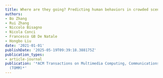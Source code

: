 ```yaml
---
title: Where are they going? Predicting human behaviors in crowded scenes
authors:
- Bo Zhang
- Rui Zhang
- Niccolo Bisagno
- Nicola Conci
- Francesco GB De Natale
- Hongbo Liu
date: '2021-01-01'
publishDate: '2025-05-19T09:39:18.388175Z'
publication_types:
- article-journal
publication: '*ACM Transactions on Multimedia Computing, Communications, and Applications
  (TOMM)*'
---
```

